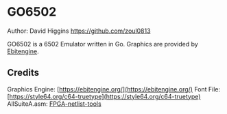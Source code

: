 # GO6502

Author: David Higgins <https://github.com/zoul0813>

GO6502 is a 6502 Emulator written in Go.  Graphics are provided by [Ebitengine](https://ebitengine.org/).

## Credits

Graphics Engine: [https://ebitengine.org/](https://ebitengine.org/)
Font File: [https://style64.org/c64-truetype](https://style64.org/c64-truetype)
AllSuiteA.asm: [FPGA-netlist-tools](https://github.com/pmonta/FPGA-netlist-tools/blob/master/6502-test-code/AllSuiteA.asm)